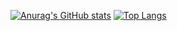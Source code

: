 
[![Anurag's GitHub stats](https://github-readme-stats.vercel.app/api?username=oishikai&hide=contribs&show_icons=true&theme=radical)](https://github.com/anuraghazra/github-readme-stats)
[![Top Langs](https://github-readme-stats.vercel.app/api/top-langs/?username=oishikai&layout=compact&theme=dark)](https://github.com/anuraghazra/github-readme-stats)


<!--
**oishikai/oishikai** is a ✨ _special_ ✨ repository because its `README.md` (this file) appears on your GitHub profile.




